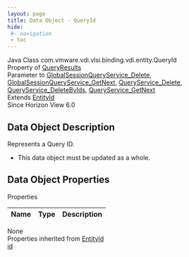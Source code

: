 ```yaml
---
layout: page
title: Data Object - QueryId
hide:
 #- navigation
 - toc
---
```


  
 
  



Java Class
    com.vmware.vdi.vlsi.binding.vdi.entity.QueryId  
Property of
     [QueryResults](vdi.query.QueryResults.md#field_detail)  
Parameter to
     [GlobalSessionQueryService_Delete](vdi.users.GlobalSessionQueryService.md#delete), [GlobalSessionQueryService_GetNext](vdi.users.GlobalSessionQueryService.md#getNext), [QueryService_Delete](vdi.query.QueryService.md#delete), [QueryService_DeleteByIds](vdi.query.QueryService.md#deleteByIds), [QueryService_GetNext](vdi.query.QueryService.md#getNext)  
Extends
     [EntityId](vdi.EntityId.md)  
Since 
    Horizon View 6.0

## Data Object Description 

Represents a Query ID. 

  * This data object must be updated as a whole.



## Data Object Properties

Properties

Name |  Type |  Description   
---|---|---  
None  
Properties inherited from [EntityId](vdi.EntityId.md)  
[id](vdi.EntityId.md#id)  
  
  
  
  
  

